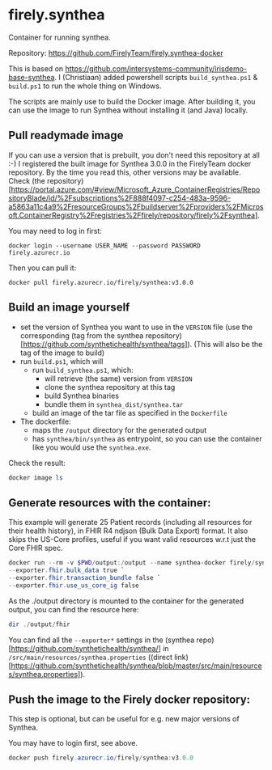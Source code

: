 # firely.synthea

Container for running synthea.

Repository: https://github.com/FirelyTeam/firely.synthea-docker

This is based on https://github.com/intersystems-community/irisdemo-base-synthea.
I (Christiaan) added powershell scripts `build_synthea.ps1` & `build.ps1` to run the whole thing on Windows.

The scripts are mainly use to build the Docker image.
After building it, you can use the image to run Synthea without installing it (and Java) locally.

## Pull readymade image

If you can use a version that is prebuilt, you don't need this repository at all :-) 
I  registered the built image for Synthea 3.0.0 in the FirelyTeam docker repository.
By the time you read this, other versions may be available. Check (the repository)[https://portal.azure.com/#view/Microsoft_Azure_ContainerRegistries/RepositoryBlade/id/%2Fsubscriptions%2F888f4097-c254-483a-9596-a5863a11c4a9%2FresourceGroups%2Fbuildserver%2Fproviders%2FMicrosoft.ContainerRegistry%2Fregistries%2Ffirely/repository/firely%2Fsynthea].

You may need to log in first:
```
docker login --username USER_NAME --password PASSWORD firely.azurecr.io
```

Then you can pull it:
```
docker pull firely.azurecr.io/firely/synthea:v3.0.0
```

## Build an image yourself

- set the version of Synthea you want to use in the `VERSION` file (use the corresponding (tag from the synthea repository)[https://github.com/synthetichealth/synthea/tags]). 
(This will also be the tag of the image to build)
- run `build.ps1`, which will
	- run `build_synthea.ps1`, which:
		- will retrieve (the same) version from `VERSION`
		- clone the synthea repository at this tag
		- build Synthea binaries
		- bundle them in `synthea_dist/synthea.tar`
	- build an image of the tar file as specified in the `Dockerfile`
- The dockerfile:
	- maps the `/output` directory for the generated output
	- has `synthea/bin/synthea` as entrypoint, so you can use the container like you would use the `synthea.exe`.

Check the result:

```powershell
docker image ls
```

## Generate resources with the container:

This example will generate 25 Patient records (including all resources for their health history), in FHIR R4 ndjson (Bulk Data Export) format. It also skips the US-Core profiles, useful if you want valid resources w.r.t just the Core FHIR spec.

```powershell
docker run --rm -v $PWD/output:/output --name synthea-docker firely/synthea:v3.0.0 -p 25 `
--exporter.fhir.bulk_data true `
--exporter.fhir.transaction_bundle false `
--exporter.fhir.use_us_core_ig false
```

As the ./output directory is mounted to the container for the generated output, you can find the resource here:
```powershell
dir ./output/fhir
```

You can find all the `--exporter*` settings in the (synthea repo)[https://github.com/synthetichealth/synthea/] in `/src/main/resources/synthea.properties` ((direct link)[https://github.com/synthetichealth/synthea/blob/master/src/main/resources/synthea.properties]).

## Push the image to the Firely docker repository:

This step is optional, but can be useful for e.g. new major versions of Synthea.

You may have to login first, see above.

```powershell
docker push firely.azurecr.io/firely/synthea:v3.0.0
```
